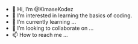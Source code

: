 - 👋 Hi, I’m @KimaseKodez
- 👀 I’m interested in learning the basics of coding.
- 🌱 I’m currently learning ...
- 💞️ I’m looking to collaborate on ...
- 📫 How to reach me ...

<!---
KimaseKodez/KimaseKodez is a ✨ special ✨ repository because its `README.md` (this file) appears on your GitHub profile.
You can click the Preview link to take a look at your changes.
--->
